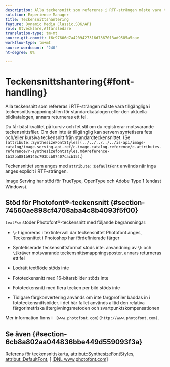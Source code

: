 ```yaml
---
description: Alla teckensnitt som refereras i RTF-strängen måste vara tillgängliga i teckensnittsmappningsfilen för standardkatalogen eller den aktuella bildkatalogen, annars returneras ett fel.
solution: Experience Manager
title: Teckensnittshantering
feature: Dynamic Media Classic,SDK/API
role: Utvecklare,Affärsledare
translation-type: tm+mt
source-git-commit: f6c97606d7a4209427316d7367013ad9585a5cae
workflow-type: tm+mt
source-wordcount: '240'
ht-degree: 0%

---
```



# Teckensnittshantering{#font-handling}

Alla teckensnitt som refereras i RTF-strängen måste vara tillgängliga i teckensnittsmappningsfilen för standardkatalogen eller den aktuella bildkatalogen, annars returneras ett fel.

Du får bäst kvalitet på kursiv och fet stil om du registrerar motsvarande teckensnittsfiler. Om den inte är tillgänglig kan servern syntetisera feta och/eller kursiva teckensnitt från standardteckensnittet. (Se ` [attribute::SynthesizeFontStyles](../../../../../is-api/image-catalog/image-serving-api-ref/c-image-catalog-reference/c-attributes-reference/r-synthesizefontstyles.md#reference-1b12ba881b9146c793bcb07407cacb15)`.)

Teckensnittet som anges med `attribute::DefaultFont` används när inga anges explicit i RTF-strängen.

Image Serving har stöd för TrueType, OpenType och Adobe Type 1 (endast Windows).

## Stöd för Photofont®-teckensnitt {#section-74560ae898cf4708aba4c8b4093f5f00}

`textPs=` stöder Photofont®-teckensnitt med följande begränsningar:

* `\cf` ignoreras i textintervall där teckensnittet Photofont anges, Teckensnittet i Photoshop har fördefinierade färger
* Syntetiserade teckensnittsformat stöds inte. användning av `\b` och `\i`kräver motsvarande teckensnittsmappningsposter, annars returneras ett fel

* Lodrätt textflöde stöds inte
* Fototeckensnitt med 16-bitarsbilder stöds inte
* Fototeckensnitt med flera tecken per bild stöds inte
* Tidigare färgkonvertering används om inte färgprofiler bäddas in i fototeckensnittsbilder. i det här fallet används alltid den relativa färgorimetriska återgivningsmetoden och svartpunktskompensationen

Mer information finns i ` [www.photofont.com](http://www.photofont.com)`.

## Se även {#section-6cb8a802aa044836bbe449d559093f3a}

[Referens](../../../../../is-api/image-catalog/image-serving-api-ref/c-image-catalog-reference/c-font-map-reference/c-font-map-reference.md#concept-f81f319d03c646c5a8ef87b3277dd37d) för teckensnittskarta,  [attribut::SynthesizeFontStyles](../../../../../is-api/image-catalog/image-serving-api-ref/c-image-catalog-reference/c-attributes-reference/r-synthesizefontstyles.md#reference-1b12ba881b9146c793bcb07407cacb15),  [attribut::DefaultFont](../../../../../is-api/image-catalog/image-serving-api-ref/c-image-catalog-reference/c-attributes-reference/r-defaultfont.md#reference-48b763ac254545e89a25c76ff7581107),  [ [!DNL www.photofont.com] ](http://www.photofont.com)

